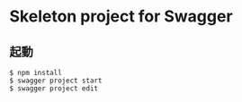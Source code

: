 # Skeleton project for Swagger

## 起動

```
$ npm install
$ swagger project start
$ swagger project edit
```